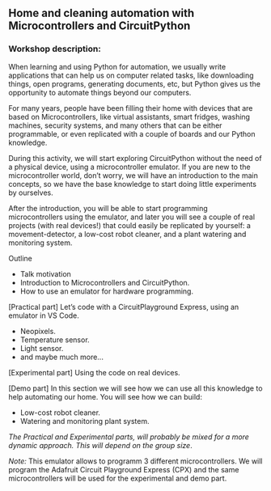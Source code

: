 ## Home and cleaning automation with Microcontrollers and CircuitPython

### Workshop description:

When learning and using Python for automation, we usually write applications
that can help us on computer related tasks, like downloading things,
open programs, generating documents, etc, but Python gives us the opportunity
to automate things beyond our computers.

For many years, people have been filling their home with devices that are
based on Microcontrollers, like virtual assistants, smart fridges,
washing machines, security systems, and many others that can be either
programmable, or even replicated with a couple of boards and our Python
knowledge.

During this activity, we will start exploring CircuitPython without the need
of a physical device, using a microcontroller emulator. 
If you are new to the microcontroller world, don’t worry, we will have an
introduction to the main concepts, so we have the base knowledge to start
doing little experiments by ourselves.

After the introduction, you will be able to start programming microcontrollers
using the emulator, and later you will see a couple of real projects
(with real devices!) that could easily be replicated by yourself:
a movement-detector, a low-cost robot cleaner, and a plant watering and
monitoring system.

Outline
- Talk motivation
- Introduction to Microcontrollers and CircuitPython. 
- How to use an emulator for hardware programming.

[Practical part] Let’s code with a CircuitPlayground Express, using an emulator
in VS Code. 
- Neopixels. 
- Temperature sensor.
- Light sensor.
- and maybe much more...

[Experimental part] Using the code on real devices.

[Demo part] In this section we will see how we can use all this knowledge to
help automating our home. You will see how we can build:

- Low-cost robot cleaner.
- Watering and monitoring plant system.


*The Practical and Experimental parts, will probably be mixed
for a more dynamic approach. This will depend on the group size*.

*Note:* This emulator allows to programm 3 different microcontrollers. 
We will program the Adafruit Circuit Playground Express (CPX)
and the same microcontrollers will be used for the experimental and demo part.
